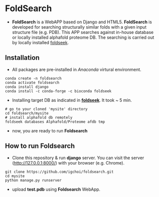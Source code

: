 # FoldSearch
* __FoldSearch__ is a WebAPP based on Django and HTML5. __FoldSearch__ is developed for searching structurally similar folds with a given input structure file (e.g. PDB).
This APP searches against in-house database or locally installed alphafold proteome DB. The searching is carried out by locally installed [foldseek](https://search.foldseek.com/search). 
## Installation
* All packages are pre-installed in _Anaconda_ virtural environment. 

```
conda create -n foldsearch
conda activate foldsearch
conda install django
conda install -c conda-forge -c bioconda foldseek
```
* Installing target DB as indicated in [__foldseek__](https://github.com/steineggerlab/foldseek). It took ~ 5 min.
```
# go to your cloned 'mysite' directory
cd foldsearch/mysite
# install alphafold db remotely
foldseek databases Alphafold/Proteome afdb tmp
```
* now, you are ready to run __Foldsearch__

## How to run __Foldsearch__
* Clone this repository & run __django__ server. You can visit the server (http://127.0.0.1:8000/) with your browser (e.g. Chrome).
```
git clone https://github.com/igchoi/foldsearch.git
cd mysite
python manage.py runserver
```
* upload __test.pdb__ using __Foldsearch__ WebApp.
